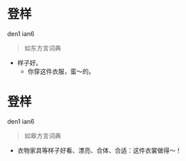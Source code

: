 # 登样
den1 ian6
> 如东方言词典
- 样子好。
  - 你穿这件衣服，蛮～的。

# 登样
den1 ian6
> 如皋方言词典
- 衣物家具等样子好看、漂亮、合体、合适：这件衣裳做得～！
